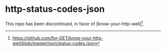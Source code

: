 # http-status-codes-json

This repo has been discontinued, in favor of [know-your-http-well][^1].

[^1]: <https://github.com/for-GET/know-your-http-well/blob/master/json/status-codes.json>
